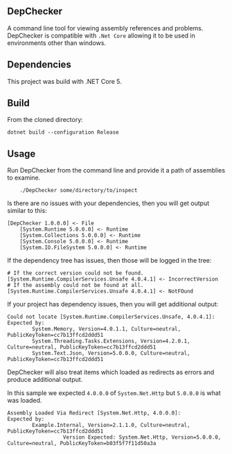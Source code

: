 ## DepChecker

A command line tool for viewing assembly references and problems.
DepChecker is compatible with `.Net Core` allowing it to be used in environments other than windows.

## Dependencies

This project was build with .NET Core 5.

## Build

From the cloned directory:
```
dotnet build --configuration Release
```

## Usage

Run DepChecker from the command line and provide it a path of assemblies to examine.
```
    ./DepChecker some/directory/to/inspect
```

Is there are no issues with your dependencies, then you will get output similar to this:
```
[DepChecker 1.0.0.0] <- File
    [System.Runtime 5.0.0.0] <- Runtime
    [System.Collections 5.0.0.0] <- Runtime
    [System.Console 5.0.0.0] <- Runtime
    [System.IO.FileSystem 5.0.0.0] <- Runtime

```

If the dependency tree has issues, then those will be logged in the tree:
```
# If the correct version could not be found.
[System.Runtime.CompilerServices.Unsafe 4.0.4.1] <- IncorrectVersion
# If the assembly could not be found at all.
[System.Runtime.CompilerServices.Unsafe 4.0.4.1] <- NotFOund
```

If your project has dependency issues, then you will get additional output:
```
Could not locate [System.Runtime.CompilerServices.Unsafe, 4.0.4.1]:
Expected by:
        System.Memory, Version=4.0.1.1, Culture=neutral, PublicKeyToken=cc7b13ffcd2ddd51
        System.Threading.Tasks.Extensions, Version=4.2.0.1, Culture=neutral, PublicKeyToken=cc7b13ffcd2ddd51
        System.Text.Json, Version=5.0.0.0, Culture=neutral, PublicKeyToken=cc7b13ffcd2ddd51
```

DepChecker will also treat items which loaded as redirects as errors and produce additional output.

In this sample we expected `4.0.0.0` of `System.Net.Http` but `5.0.0.0` is what was loaded.
```
Assembly Loaded Via Redirect [System.Net.Http, 4.0.0.0]:
Expected by:
        Example.Internal, Version=2.1.1.0, Culture=neutral, PublicKeyToken=cc7b13ffcd2ddd51 
                  Version Expected: System.Net.Http, Version=5.0.0.0, Culture=neutral, PublicKeyToken=b03f5f7f11d50a3a
```